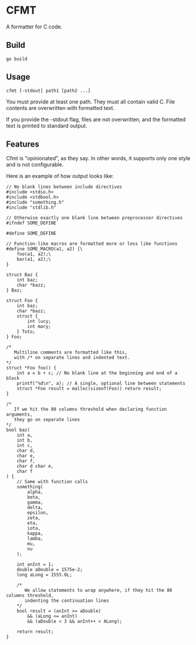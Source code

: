 # CFMT
A formatter for C code.

## Build
    go build

## Usage
    cfmt [-stdout] path1 [path2 ...]
You must provide at least one path. They must all contain valid C. File contents are overwritten
with formatted text.

If you provide the -stdout flag, files are not overwritten, and the formatted text is printed to
standard output.

## Features
Cfmt is "opinionated", as they say. In other words, it supports only one style and is not configurable.

Here is an example of how output looks like:

    // No blank lines between include directives
    #include <stdio.h>
    #include <stdbool.h>
    #include "something.h"
    #include "stdlib.h"
    
    // Otherwise exactly one blank line between preprocessor directives
    #ifndef SOME_DEFINE
    
    #define SOME_DEFINE
    
    // Function-like macros are formatted more or less like functions
    #define SOME_MACRO(a1, a2) {\
        foo(a1, a2);\
        bar(a1, a2);\
    }
    
    struct Baz {
        int baz;
        char *bazz;
    } Baz;

    struct Foo {
        int baz;
        char *bazz;
        struct {
            int lucy;
            int mary;
        } Toto;
    } Foo;
    
    /*
       Multiline comments are formatted like this,
       with /* on separate lines and indented text.
    */
    struct *Foo foo() {
        int a = b + c; // No blank line at the beginning and end of a block
        printf("%d\n", a); // A single, optional line between statements
        struct *Foo result = malloc(sizeof(Foo)) return result;
    }
    
    /*
       If we hit the 80 columns threshold when declaring function arguments,
       they go on separate lines
    */
    bool baz(
        int a,
        int b,
        int c,
        char d,
        char e,
        char f,
        char d char e,
        char f
    ) {
        // Same with function calls
        something(
            alpha,
            beta,
            gamma,
            delta,
            epsilon,
            zeta,
            eta,
            iota,
            kappa,
            lamba,
            mu,
            nu
        );

        int anInt = 1;
        double aDouble = 1575e-2;
        long aLong = 1555.0L;
    
        /*
           We allow statements to wrap anywhere, if they hit the 80 columns threshold,
           indenting the continuation lines
        */
        bool result = (anInt >= aDouble)
            && (aLong <= anInt)
            && (aDouble < 3 && anInt++ < ALong);

        return result;
    }
